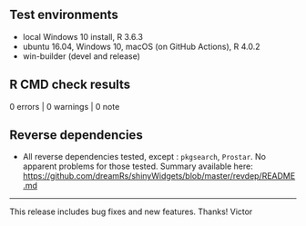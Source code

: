 ## Test environments

* local Windows 10 install, R 3.6.3
* ubuntu 16.04, Windows 10, macOS (on GitHub Actions), R 4.0.2
* win-builder (devel and release)

## R CMD check results

0 errors | 0 warnings | 0 note


## Reverse dependencies

* All reverse dependencies tested, except : `pkgsearch`, `Prostar`.
  No apparent problems for those tested.
  Summary available here: https://github.com/dreamRs/shinyWidgets/blob/master/revdep/README.md

-------

This release includes bug fixes and new features.
Thanks!
Victor
